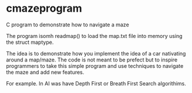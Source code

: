 # cmazeprogram
C program to demonstrate how to navigate a maze

The program isomh readmap() to load the map.txt file into memory using the struct maptype.

The idea is to demonstrate how you implement the idea of a car nativating around a map/maze.
The code is not meant to be prefect but to inspire programmers to take this simple program and use techniques to navigate the maze and add new features.

For example.
In AI was have Depth First or Breath First Search algorithims.
